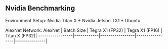 Nvidia Benchmarking
--------------------
Environment Setup: Nvidia Titan X + Nvidia Jetson TX1 + Ubuntu 

AlexNet
Network: AlexNet | Batch Size | Tegra X1 (FP32) | Tegra X1 (FP16) | Titan X (FP32)|
-----------------|------------|-----------------|-----------------|---------------|


